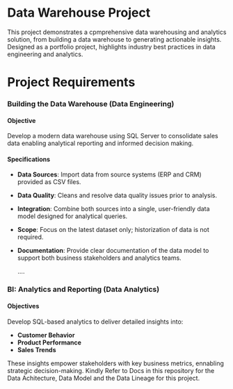 # Data Warehouse Project

This project demonstrates a cpmprehensive data warehousing and analytics solution, from building a data warehouse to generating actionable insights. Designed as a portfolio project, highlights industry best practices in data engineering and analytics.

# Project Requirements

### Building the Data Warehouse (Data Engineering)

#### Objective
Develop a modern data warehouse using SQL Server to consolidate sales data enabling analytical reporting and informed decision making.

#### Specifications
- **Data Sources**: Import data from source systems (ERP and CRM) provided as CSV files.
- **Data Quality**: Cleans and resolve data quality issues prior to analysis.
- **Integration**: Combine both sources into a single, user-friendly data model designed for analytical queries.
- **Scope**: Focus on the latest dataset only; historization of data is not required.
- **Documentation**: Provide clear documentation of the data model to support both business stakeholders and analytics teams.

  ....

### BI: Analytics and Reporting (Data Analytics)

#### Objectives
Develop SQL-based analytics to deliver detailed insights into:
- **Customer Behavior**
- **Product Performance**
- **Sales Trends**

These insights empower stakeholders with key business metrics, ennabling strategic decision-making.
Kindly Refer to Docs in this repository for the Data Achitecture, Data Model and the Data Lineage for this project.

